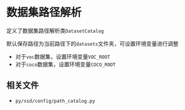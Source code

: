 
# 数据集路径解析

定义了数据集路径解析类`DatasetCatalog`

默认保存路径为当前路径下的`datasets`文件夹，可设置环境变量进行调整

* 对于`voc`数据集，设置环境变量`VOC_ROOT`
* 对于`coco`数据集，设置环境变量`COCO_ROOT`

## 相关文件

* `py/ssd/config/path_catalog.py`